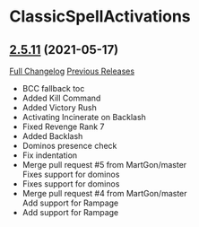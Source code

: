 # ClassicSpellActivations

## [2.5.11](https://github.com/rgd87/ClassicSpellActivations/tree/2.5.11) (2021-05-17)
[Full Changelog](https://github.com/rgd87/ClassicSpellActivations/compare/1.13.16...2.5.11) [Previous Releases](https://github.com/rgd87/ClassicSpellActivations/releases)

- BCC fallback toc  
- Added Kill Command  
- Added Victory Rush  
- Activating Incinerate on Backlash  
- Fixed Revenge Rank 7  
- Added Backlash  
- Dominos presence check  
- Fix indentation  
- Merge pull request #5 from MartGon/master  
    Fixes support for dominos  
- Fixes support for dominos  
- Merge pull request #4 from MartGon/master  
    Add support for Rampage  
- Add support for Rampage  
